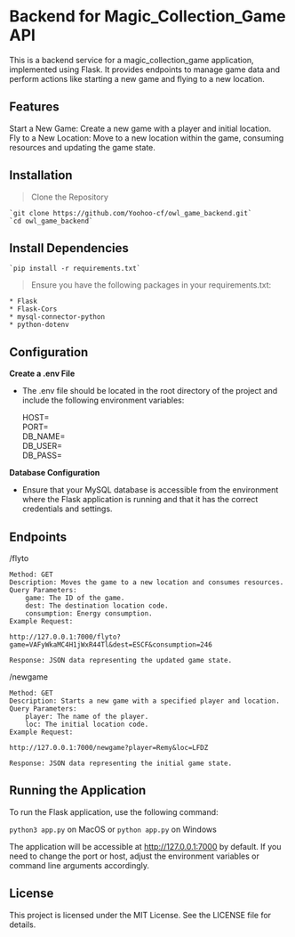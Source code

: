 # Backend for Magic_Collection_Game API

This is a backend service for a magic_collection_game application, implemented using Flask. It provides endpoints to manage game data and perform actions like starting a new game and flying to a new location.

## Features

Start a New Game: Create a new game with a player and initial location.<br>
Fly to a New Location: Move to a new location within the game, consuming resources and updating the game state.

## Installation

> Clone the Repository

    `git clone https://github.com/Yoohoo-cf/owl_game_backend.git`
    `cd owl_game_backend`

## Install Dependencies

    `pip install -r requirements.txt`

> Ensure you have the following packages in your requirements.txt:

    * Flask
    * Flask-Cors
    * mysql-connector-python
    * python-dotenv

## Configuration

**Create a .env File**

- The .env file should be located in the root directory of the project and include the following environment variables:

  HOST=<your-database-host><br>
  PORT=<your-database-port><br>
  DB_NAME=<your-database-name><br>
  DB_USER=<your-database-user><br>
  DB_PASS=<your-database-password><br>

**Database Configuration**

- Ensure that your MySQL database is accessible from the environment where the Flask application is running and that it has the correct credentials and settings.

## Endpoints

/flyto

    Method: GET
    Description: Moves the game to a new location and consumes resources.
    Query Parameters:
        game: The ID of the game.
        dest: The destination location code.
        consumption: Energy consumption.
    Example Request:

    http://127.0.0.1:7000/flyto?game=VAFyWkaMC4H1jWxR44Tl&dest=ESCF&consumption=246

    Response: JSON data representing the updated game state.

/newgame

    Method: GET
    Description: Starts a new game with a specified player and location.
    Query Parameters:
        player: The name of the player.
        loc: The initial location code.
    Example Request:

    http://127.0.0.1:7000/newgame?player=Remy&loc=LFDZ

    Response: JSON data representing the initial game state.

## Running the Application

To run the Flask application, use the following command:

`python3 app.py` on MacOS or `python app.py` on Windows

The application will be accessible at http://127.0.0.1:7000 by default. If you need to change the port or host, adjust the environment variables or command line arguments accordingly.

## License

This project is licensed under the MIT License. See the LICENSE file for details.

